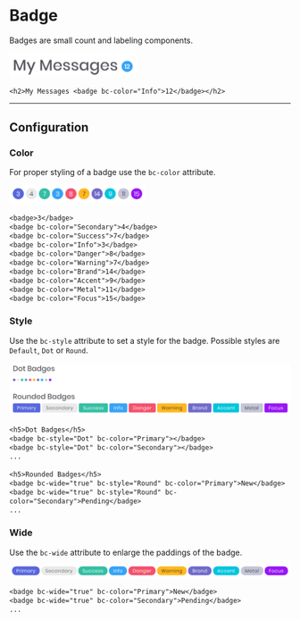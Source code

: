 # Badge

Badges are small count and labeling components.

<img src="img/badge_01.png" width="229" alt="Mecons Badge" />

```markup
<h2>My Messages <badge bc-color="Info">12</badge></h2>
```

---

## Configuration

### Color

For proper styling of a badge use the `bc-color` attribute.

<img src="img/badge_02.png" width="243" alt="Colored Badges" />

```markup
<badge>3</badge>
<badge bc-color="Secondary">4</badge>
<badge bc-color="Success">7</badge>
<badge bc-color="Info">3</badge>
<badge bc-color="Danger">8</badge>
<badge bc-color="Warning">7</badge>
<badge bc-color="Brand">14</badge>
<badge bc-color="Accent">9</badge>
<badge bc-color="Metal">11</badge>
<badge bc-color="Focus">15</badge>
```

### Style

Use the `bc-style` attribute to set a style for the badge. Possible styles are `Default`, `Dot` or `Round`.

<img src="img/badge_03.png" width="676" alt="Badge Styles" />

```markup
<h5>Dot Badges</h5>
<badge bc-style="Dot" bc-color="Primary"></badge>
<badge bc-style="Dot" bc-color="Secondary"></badge>
...

<h5>Rounded Badges</h5>
<badge bc-wide="true" bc-style="Round" bc-color="Primary">New</badge>
<badge bc-wide="true" bc-style="Round" bc-color="Secondary">Pending</badge>
...
```

### Wide

Use the `bc-wide` attribute to enlarge the paddings of the badge.

<img src="img/badge_04.png" width="673" alt="Wide Badges" />

```markup
<badge bc-wide="true" bc-color="Primary">New</badge>
<badge bc-wide="true" bc-color="Secondary">Pending</badge>
...
```